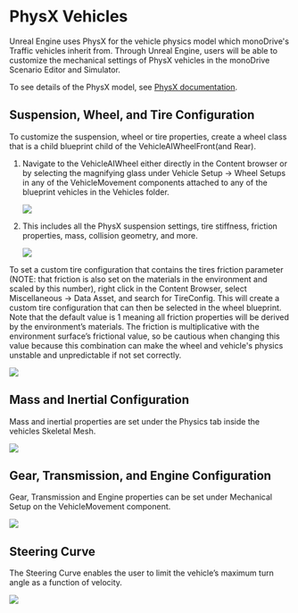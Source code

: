 # PhysX Vehicles

Unreal Engine uses PhysX for the vehicle physics model which monoDrive's Traffic vehicles inherit from. Through Unreal Engine, users will be able to customize the mechanical settings of PhysX vehicles in the monoDrive Scenario Editor and Simulator.

To see details of the PhysX model, see [PhysX documentation](https://docs.nvidia.com/gameworks/content/gameworkslibrary/physx/guide/Manual/Vehicles.html).

## Suspension, Wheel, and Tire Configuration

To customize the suspension, wheel or tire properties, create a wheel class that is a child blueprint child of the VehicleAIWheelFront(and Rear). 
    
1. Navigate to the VehicleAIWheel either directly in the Content browser or by selecting the magnifying glass under Vehicle Setup -> Wheel Setups in any of the VehicleMovement components attached to any of the blueprint vehicles in the Vehicles folder.

    <p class="img_container">
    <img class="wide_img" src="../img/wheel_config1.png" />
    </p>

1. This includes all the PhysX suspension settings, tire stiffness, friction properties, mass, collision geometry, and more.

    <p class="img_container">
    <img class="wide_img" src="../img/wheel_config2.png" />
    </p>

To set a custom tire configuration that contains the tires friction parameter (NOTE: that friction is also set on the materials in the environment and scaled by this number), right click in the Content Browser, select Miscellaneous -> Data Asset, and search for TireConfig. This will create a custom tire configuration that can then be selected in the wheel blueprint. Note that the default value is 1 meaning all friction properties will be derived by the environment’s materials. The friction is multiplicative with the environment surface’s frictional value, so be cautious when changing this value because this combination can make the wheel and vehicle's physics unstable and unpredictable if not set correctly.

<p class="img_container">
<img class="wide_img" src="../img/wheel_config3.png" />
</p>

## Mass and Inertial Configuration

Mass and inertial properties are set under the Physics tab inside the vehicles Skeletal Mesh.

<p class="img_container">
<img class="wide_img" src="../img/mass_config.png" />
</p>

## Gear, Transmission, and Engine Configuration

Gear, Transmission and Engine properties can be set under Mechanical Setup on the VehicleMovement component.

<p class="img_container">
<img class="wide_img" src="../img/engine_config.png" />
</p>

## Steering Curve

The Steering Curve enables the user to limit the vehicle’s maximum turn angle as a function of velocity.

<p class="img_container">
<img class="wide_img" src="../img/steering_config.png" />
</p>